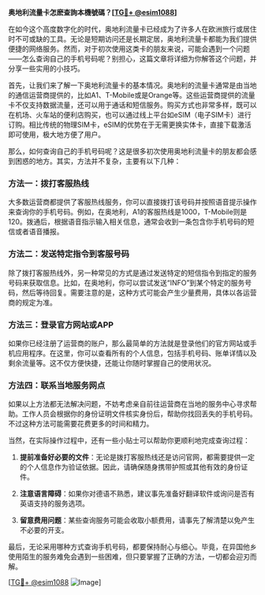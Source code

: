 **奥地利流量卡怎麽查詢本機號碼？[[TG💪+ @esim1088](https://t.me/s/esim1088)]**

在如今这个高度数字化的时代，奥地利流量卡已经成为了许多人在欧洲旅行或居住时不可或缺的工具。无论是短期访问还是长期定居，奥地利流量卡都能为我们提供便捷的网络服务。然而，对于初次使用这类卡的朋友来说，可能会遇到一个问题——怎么查询自己的手机号码呢？别担心，这篇文章将详细为你解答这个问题，并分享一些实用的小技巧。

首先，让我们来了解一下奥地利流量卡的基本情况。奥地利的流量卡通常是由当地的通信运营商提供的，比如A1、T-Mobile或是Orange等。这些运营商提供的流量卡不仅支持数据流量，还可以用于通话和短信服务。购买方式也非常多样，既可以在机场、火车站的便利店购买，也可以通过线上平台如eSIM（电子SIM卡）进行订购。相比传统的物理SIM卡，eSIM的优势在于无需更换实体卡，直接下载激活即可使用，极大地方便了用户。

那么，如何查询自己的手机号码呢？这是很多初次使用奥地利流量卡的朋友都会感到困惑的地方。其实，方法并不复杂，主要有以下几种：

### 方法一：拨打客服热线

大多数运营商都提供了客服热线服务，你可以直接拨打该号码并按照语音提示操作来查询你的手机号码。例如，在奥地利，A1的客服热线是1000，T-Mobile则是120。拨通后，根据语音指示输入相关信息，通常会收到一条包含你手机号码的短信或者语音播报。

### 方法二：发送特定指令到客服号码

除了拨打客服热线外，另一种常见的方式是通过发送特定的短信指令到指定的服务号码来获取信息。比如，在奥地利，你可以尝试发送“INFO”到某个特定的服务号码，然后等待回复。需要注意的是，这种方式可能会产生少量费用，具体以各运营商的规定为准。

### 方法三：登录官方网站或APP

如果你已经注册了运营商的账户，那么最简单的方法就是登录他们的官方网站或手机应用程序。在这里，你可以查看所有的个人信息，包括手机号码、账单详情以及剩余流量等。这不仅方便快捷，还能让你随时掌握自己的使用状况。

### 方法四：联系当地服务网点

如果以上方法都无法解决问题，不妨考虑亲自前往运营商在当地的服务中心寻求帮助。工作人员会根据你的身份证明文件核实身份后，帮助你找回丢失的手机号码。不过这种方法可能需要花费更多的时间和精力。

当然，在实际操作过程中，还有一些小贴士可以帮助你更顺利地完成查询过程：

1. **提前准备好必要的文件**：无论是拨打客服热线还是访问官网，都需要提供一定的个人信息作为验证依据。因此，请确保随身携带护照或其他有效的身份证件。
   
2. **注意语言障碍**：如果你对德语不熟悉，建议事先准备好翻译软件或询问是否有英语支持的服务选项。

3. **留意费用问题**：某些查询服务可能会收取小额费用，请事先了解清楚以免产生不必要的开支。

最后，无论采用哪种方式查询手机号码，都要保持耐心与细心。毕竟，在异国他乡使用陌生的服务难免会遇到一些困难，但只要掌握了正确的方法，一切都会迎刃而解。

[[TG💪+ @esim1088](https://t.me/s/esim1088) ![Image](https://i.postimg.cc/4NQfJmqS/Snipaste-2025-05-13-00-14-12.png)]